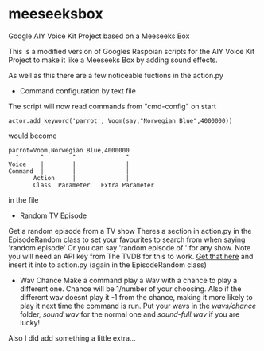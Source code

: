 # meeseeksbox
Google AIY Voice Kit Project based on a Meeseeks Box

This is a modified version of Googles Raspbian scripts for the AIY Voice Kit Project to make it like a Meeseeks Box by adding sound effects.

As well as this there are a few noticeable fuctions in the action.py

* Command configuration by text file

The script will now read commands from "cmd-config" on start
```
actor.add_keyword('parrot', Voom(say,"Norwegian Blue",4000000))
```
would become
```
parrot=Voom,Norwegian Blue,4000000
  ^      ^        ^              ^
Voice    |        |              |
Command  |        |              |
       Action     |              |
       Class  Parameter   Extra Parameter
```
in the file

* Random TV Episode

Get a random episode from a TV show
Theres a section in action.py in the EpisodeRandom class to set your favourites to search from when saying 'random episode'
Or you can say 'random episode of <showname>' for any show.
Note you will need an API key from The TVDB for this to work. [Get that here](http://thetvdb.com/?tab=apiregister) and insert it into to action.py (again in the EpisodeRandom class)

* Wav Chance
Make a command play a Wav with a chance to play a different one. Chance will be 1/number of your choosing. Also if the different wav doesnt play
it -1 from the chance, making it more likely to play it next time the command is run.
Put your wavs in the *wavs/chance* folder, *sound.wav* for the normal one and *sound-full.wav* if you are lucky!

Also I did add something a little extra...
